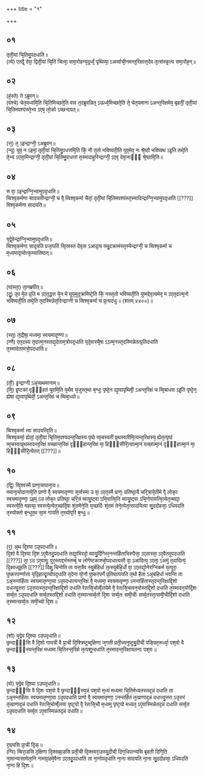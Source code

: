 +++
title = "१"

+++
## ०१
तृती᳘यां चि᳘तिमु᳘पदधाति॥  
(त्ये) एतद्वै᳘ देवा᳘ द्विती᳘यां चि᳘तिं चित्वा᳘ समा᳘रोहन्य᳘दूर्ध्वं᳘ पृथिव्या᳘ ऽअर्व्वाची᳘नमन्त᳘रिक्षात्त᳘देव त᳘त्संस्कृ᳘त्य समा᳘रोह᳘न्॥  
## ०२
(हं᳘स्ते) ते ऽब्रुवन्॥  
(वंश्चे) चेत᳘यध्वमि᳘ति चि᳘तिमिच्छते᳘ति वाव त᳘दब्रुवन्नित᳘ ऽऊर्ध्व᳘मिच्छते᳘ति ते᳘ चेत᳘यमाना ऽअन्त᳘रिक्षमेव᳘ बृहतीं᳘ तृती᳘यां चि᳘तिमपश्यंस्ते᳘भ्य ऽएष᳘ लो᳘को ऽच्छन्दयत्॥  
## ०३
(त्त᳘) त᳘ ऽइन्द्राग्नी᳘ ऽअब्रुवन्॥  
(न्यु) युवं᳘ न ऽइमां᳘ तृती᳘यां चि᳘तिमु᳘पधत्तमि᳘ति किं᳘ नौ त᳘तो भविष्यती᳘ति युव᳘मेव᳘ नः श्रे᳘ष्ठौ भविष्यथ ऽइ᳘ति तथे᳘ति ते᳘भ्य ऽएता᳘मिन्द्राग्नी᳘ तृती᳘यां चि᳘तिमु᳘पाधत्तां त᳘स्मादाहुरिन्द्राग्नी᳘ ऽएव᳘ देवा᳘नाᳫँ᳭ श्रे᳘ष्ठावि᳘ति॥  
## ०४
स वा᳘ ऽइन्द्राग्नि᳘भ्यामुपद᳘धाति॥  
व्विश्व᳘कर्मणा सादयतीन्द्राग्नी᳘ च वै᳘ व्विश्व᳘कर्मा चैतां᳘ तृती᳘यां चि᳘तिमपश्यंस्त᳘स्मादिन्द्राग्नि᳘भ्यामुपद᳘धाति [[???]] विश्व᳘कर्मणा सादयति॥  
## ०५
य᳘द्वे᳘वेन्द्राग्नि᳘भ्यामुपद᳘धाति॥  
व्विश्व᳘कर्मणा साद᳘यति प्रजा᳘पतिं व्वि᳘स्रस्तं देव᳘ता ऽआदा᳘य व्व्यु᳘दक्रामंस्त᳘स्येन्द्राग्नी᳘ च व्विश्व᳘कर्मा च म᳘ध्यमादा᳘योत्क᳘म्यातिष्ठन्॥  
## ०६
(ष्ठंस्ता᳘) ता᳘नब्रवीत्॥  
(दु᳘) उ᳘प मे᳘त प्र᳘ति म ऽएत᳘द्धत्त ये᳘न मे यूय᳘मुद᳘क्रमिष्टे᳘ति किं᳘ नस्त᳘तो भविष्यती᳘ति युष्मद्देव᳘त्यमेव᳘ म ऽएत᳘दात्म᳘नो भविष्यती᳘ति तथे᳘ति त᳘दस्मिन्नेत᳘दिन्द्राग्नी च व्विश्व᳘कर्मा च प्र᳘त्यदधुः॥ (शतम् ४४००)॥  
## ०७
(स्त᳘) त᳘द्यैषा᳘ मध्यमा᳘ स्वयमातृ᳘ण्णा॥  
(ण्णै) एत᳘दस्य त᳘दात्म᳘नस्तद्य᳘देताम᳘त्रोपद᳘धाति य᳘दे᳘वास्यै᳘षा ऽऽत्म᳘नस्त᳘दस्मिन्नेतत्प्र᳘तिदधाति त᳘स्मादेतामत्रो᳘पदधाति॥  
## ०८
(ती᳘) इ᳘न्द्राग्नी ऽअ᳘व्यथमानाम्॥  
(मि᳘) इ᳘ष्टकां दृᳫँ᳭हतं युवमि᳘ति य᳘थैव य᳘जुस्त᳘था ब᳘न्धुः पृष्ठे᳘न द्या᳘वापृथिवी᳘ ऽअन्त᳘रिक्षं च व्वि᳘बाधस ऽइ᳘ति पृष्ठे᳘न᳘ ह्येषा द्या᳘वापृथिवी᳘ ऽअन्त᳘रिक्षं च व्विबा᳘धते॥  
## ०९
व्विश्व᳘कर्मा त्वा सादयत्वि᳘ति॥  
व्विश्व᳘कर्मा᳘ ह्येतां᳘ तृती᳘यां चि᳘तिम᳘पश्यदन्त᳘रिक्षस्य पृष्ठे व्य᳘चस्वतीं प्र᳘थस्वतीमि᳘त्यन्त᳘रिक्षस्य᳘ ह्येत᳘त्पृष्ठं व्य᳘चस्वत्प्र᳘थस्वदन्त᳘रिक्षं यच्छान्त᳘रिक्षं दृᳫँ᳭हान्त᳘रिक्षं मा᳘ हिᳫँ᳭सीरि᳘त्यात्मा᳘नं यच्छात्मा᳘नं दृᳫँ᳭हात्मा᳘नं मा᳘ हिᳫँ᳭सीरि᳘त्येतत् [[???]]॥  
## १०
(द्वि᳘) व्वि᳘श्वस्मै प्राणा᳘यापाना᳘य॥  
व्व्याना᳘योदानाये᳘ति प्राणो वै᳘ स्वयमातृण्णा स᳘र्व्वस्मा उ वा᳘ ऽएत᳘स्मै प्राणः᳘ प्रतिष्ठा᳘यै चरि᳘त्राये᳘तीमे वै᳘ लोकाः᳘ स्वयमातृण्णा᳘ ऽइम᳘ ऽउ लोकाः᳘ प्रतिष्ठा᳘ चरि᳘त्रं व्वायु᳘ष्ट्वा ऽभि᳘पात्वि᳘ति व्वायु᳘ष्ट्वा ऽभि᳘गोपायत्वि᳘त्येत᳘न्मह्या᳘ स्वस्त्ये᳘ति महत्या᳘ स्वस्त्ये᳘त्येत᳘च्छर्दि᳘षा शं᳘तमेने᳘ति य᳘च्छर्दिः शं᳘तमं तेने᳘त्येत᳘त्सादयित्वा सू᳘ददोहसा᳘ ऽधिवदति त᳘स्योक्तो ब᳘न्धुर᳘थ सा᳘म गायति त᳘स्योप᳘रि ब᳘न्धुः॥  
## ११
(र᳘) अ᳘थ दि᳘श्या ऽउ᳘पदधाति॥  
दि᳘शो वै दि᳘श्या दि᳘श ऽए᳘वैतदु᳘पदधाति तद्या᳘भिरदो᳘ व्वायु᳘र्दिग्भिर᳘नन्तर्हिताभिरुपैत्ता᳘ ऽएतास्ता᳘ ऽए᳘वैतदुपदधाति [[???]] ता᳘ ऽउ ऽए᳘वामूः᳘ पुर᳘स्ताद्दर्भस्तम्बं᳘ च लोगेष्टकाश्चो᳘पदधात्यसौ वा᳘ ऽआदित्य᳘ ऽएता᳘ ऽअमुं त᳘दादित्यं᳘ दि᳘क्ष्वध्यूहति [[???]] दिक्षु᳘ चिनोति ता यत्त᳘त्रैव स्यु᳘र्बहिर्धा त᳘त्स्युर्बहि᳘र्धो वा᳘ ऽएतद्यो᳘नेरग्निकर्म य᳘त्पुरा᳘ पुष्करपर्ण्णात्ता य᳘दि᳘हात्दृ᳘त्योपद᳘धाति त᳘देना यो᳘नौ पुष्करपर्णे प्र᳘तिष्ठापयति त᳘थो हैता ऽअ᳘बहिर्धा भवन्ति ता ऽअ᳘नन्तर्हिताः स्वयमातृण्णा᳘या ऽउ᳘पदधात्यन्त᳘रिक्षं वै᳘ मध्यमा᳘ स्वयमातृण्णा᳘ ऽनन्तर्हितास्त᳘दन्त᳘रिक्षाद्दि᳘शो दधात्यु᳘त्तरा ऽउ᳘त्तरास्त᳘दन्त᳘रिक्षाद्दि᳘शो दधाति रेतःसि᳘चोर्व्वे᳘लयेमे वै᳘ रेतःसि᳘चावन᳘योस्तद्दि᳘शो दधाति त᳘स्मादन᳘योर्दि᳘शः सर्व्व᳘त ऽउ᳘पदधाति सर्व्व᳘तस्तद्दि᳘शो दधाति त᳘स्मात्सर्व्व᳘तो दि᳘शः सर्व्व᳘तः समी᳘चीः सर्व्व᳘तस्त᳘त्समी᳘चीर्दि᳘शो दधाति त᳘स्मात्सर्व्व᳘तः समी᳘च्यो दि᳘शः॥  
## १२
(शो) य᳘द्वेव दि᳘श्या ऽउपद᳘धाति॥  
छ᳘न्दाᳫँ᳭सि वै दि᳘शो गायत्री वै प्रा᳘ची दि᳘क्त्रिष्टुब्द᳘क्षिणा ज᳘गती प्रती᳘च्यनुष्टुबु᳘दीची पङ्क्ति᳘रूर्ध्वा᳘ पश᳘वो वै छ᳘न्दाᳫँ᳭स्यन्त᳘रिक्षं मध्यमा चि᳘तिरन्त᳘रिक्षे त᳘त्पशू᳘न्दधाति त᳘स्मादन्त᳘रिक्षायतनाः पश᳘वः॥  
## १३
(वो) य᳘द्वेव दि᳘श्या ऽउपद᳘धाति॥  
छ᳘न्दाᳫँ᳭सि वै दि᳘शः पश᳘वो वै छ᳘न्दाᳫँ᳭स्य᳘न्नं पश᳘वो म᳘ध्यं मध्यमा चि᳘तिर्मध्यतस्तद᳘न्नं दधाति ता ऽअ᳘नन्तर्हिताः स्वयमातृण्णा᳘या ऽउ᳘पदधाति प्राणो वै᳘ स्वयमातृण्णा᳘ ऽनन्तर्हितं त᳘त्प्राणाद᳘न्नं दधात्यु᳘त्तरा ऽउ᳘त्तरं त᳘त्प्राणाद᳘न्नं दधाति रेतःसि᳘चोर्व्वे᳘लया पृष्ट᳘यो वै᳘ रेतःसि᳘चौ म᳘ध्यमु पृष्ट᳘यो मध्यत᳘ ऽए᳘वास्मिन्नेतद᳘न्नं दधाति सर्व्व᳘त ऽउ᳘पदधाति सर्व्व᳘त ऽए᳘वास्मिन्नतद᳘न्नं दधाति॥  
## १४
रा᳘ज्ञ्यसि प्रा᳘ची दि᳘क्॥  
(ग्वि) व्विरा᳘डसि द᳘क्षिणा दि᳘क्सम्रा᳘डसि प्रती᳘ची दि᳘क्स्वरा᳘डस्यु᳘दीची दिग᳘धिपत्न्यसि बृहती दिगि᳘ति ना᳘मान्यासामेता᳘नि नामग्रा᳘हमे᳘वैना ऽएतदु᳘पदधाति ता ना᳘नोपद᳘धाति ना᳘ना सादयति ना᳘ना सू᳘ददोहसा᳘ ऽधिवदति ना᳘ना हि दि᳘शः॥  
